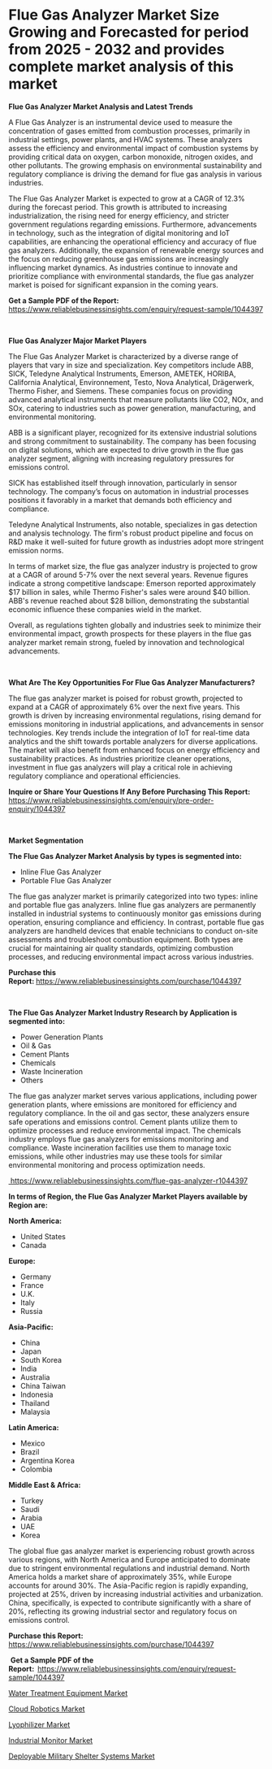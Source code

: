 <p><h1>Flue Gas Analyzer Market Size Growing and Forecasted for period from 2025 - 2032 and provides complete market analysis of this market</h1></p><p><strong>Flue Gas Analyzer Market Analysis and Latest Trends</strong></p>
<p><p>A Flue Gas Analyzer is an instrumental device used to measure the concentration of gases emitted from combustion processes, primarily in industrial settings, power plants, and HVAC systems. These analyzers assess the efficiency and environmental impact of combustion systems by providing critical data on oxygen, carbon monoxide, nitrogen oxides, and other pollutants. The growing emphasis on environmental sustainability and regulatory compliance is driving the demand for flue gas analysis in various industries.</p><p>The Flue Gas Analyzer Market is expected to grow at a CAGR of 12.3% during the forecast period. This growth is attributed to increasing industrialization, the rising need for energy efficiency, and stricter government regulations regarding emissions. Furthermore, advancements in technology, such as the integration of digital monitoring and IoT capabilities, are enhancing the operational efficiency and accuracy of flue gas analyzers. Additionally, the expansion of renewable energy sources and the focus on reducing greenhouse gas emissions are increasingly influencing market dynamics. As industries continue to innovate and prioritize compliance with environmental standards, the flue gas analyzer market is poised for significant expansion in the coming years.</p></p>
<p><strong>Get a Sample PDF of the Report:&nbsp;</strong> <a href="https://www.reliablebusinessinsights.com/enquiry/request-sample/1044397?utm_campaign=1837&utm_medium=2&utm_source=Github&utm_content=ia&utm_term=23022025&utm_id=flue-gas-analyzer">https://www.reliablebusinessinsights.com/enquiry/request-sample/1044397</a></p>
<p>&nbsp;</p>
<p><strong>Flue Gas Analyzer Major Market Players</strong></p>
<p><p>The Flue Gas Analyzer Market is characterized by a diverse range of players that vary in size and specialization. Key competitors include ABB, SICK, Teledyne Analytical Instruments, Emerson, AMETEK, HORIBA, California Analytical, Environnement, Testo, Nova Analytical, Drägerwerk, Thermo Fisher, and Siemens. These companies focus on providing advanced analytical instruments that measure pollutants like CO2, NOx, and SOx, catering to industries such as power generation, manufacturing, and environmental monitoring.</p><p>ABB is a significant player, recognized for its extensive industrial solutions and strong commitment to sustainability. The company has been focusing on digital solutions, which are expected to drive growth in the flue gas analyzer segment, aligning with increasing regulatory pressures for emissions control.</p><p>SICK has established itself through innovation, particularly in sensor technology. The company’s focus on automation in industrial processes positions it favorably in a market that demands both efficiency and compliance.</p><p>Teledyne Analytical Instruments, also notable, specializes in gas detection and analysis technology. The firm's robust product pipeline and focus on R&D make it well-suited for future growth as industries adopt more stringent emission norms.</p><p>In terms of market size, the flue gas analyzer industry is projected to grow at a CAGR of around 5-7% over the next several years. Revenue figures indicate a strong competitive landscape: Emerson reported approximately $17 billion in sales, while Thermo Fisher's sales were around $40 billion. ABB's revenue reached about $28 billion, demonstrating the substantial economic influence these companies wield in the market.</p><p>Overall, as regulations tighten globally and industries seek to minimize their environmental impact, growth prospects for these players in the flue gas analyzer market remain strong, fueled by innovation and technological advancements.</p></p>
<p>&nbsp;</p>
<p><strong>What Are The Key Opportunities For Flue Gas Analyzer Manufacturers?</strong></p>
<p><p>The flue gas analyzer market is poised for robust growth, projected to expand at a CAGR of approximately 6% over the next five years. This growth is driven by increasing environmental regulations, rising demand for emissions monitoring in industrial applications, and advancements in sensor technologies. Key trends include the integration of IoT for real-time data analytics and the shift towards portable analyzers for diverse applications. The market will also benefit from enhanced focus on energy efficiency and sustainability practices. As industries prioritize cleaner operations, investment in flue gas analyzers will play a critical role in achieving regulatory compliance and operational efficiencies.</p></p>
<p><strong>Inquire or Share Your Questions If Any Before Purchasing This Report:</strong> <a href="https://www.reliablebusinessinsights.com/enquiry/pre-order-enquiry/1044397?utm_campaign=1837&utm_medium=2&utm_source=Github&utm_content=ia&utm_term=23022025&utm_id=flue-gas-analyzer">https://www.reliablebusinessinsights.com/enquiry/pre-order-enquiry/1044397</a></p>
<p>&nbsp;</p>
<p><strong>Market Segmentation</strong></p>
<p><strong>The Flue Gas Analyzer Market Analysis by types is segmented into:</strong></p>
<p><ul><li>Inline Flue Gas Analyzer</li><li>Portable Flue Gas Analyzer</li></ul></p>
<p><p>The flue gas analyzer market is primarily categorized into two types: inline and portable flue gas analyzers. Inline flue gas analyzers are permanently installed in industrial systems to continuously monitor gas emissions during operation, ensuring compliance and efficiency. In contrast, portable flue gas analyzers are handheld devices that enable technicians to conduct on-site assessments and troubleshoot combustion equipment. Both types are crucial for maintaining air quality standards, optimizing combustion processes, and reducing environmental impact across various industries.</p></p>
<p><strong>Purchase this Report:&nbsp;</strong><a href="https://www.reliablebusinessinsights.com/purchase/1044397?utm_campaign=1837&utm_medium=2&utm_source=Github&utm_content=ia&utm_term=23022025&utm_id=flue-gas-analyzer">https://www.reliablebusinessinsights.com/purchase/1044397</a></p>
<p>&nbsp;</p>
<p><strong>The Flue Gas Analyzer Market Industry Research by Application is segmented into:</strong></p>
<p><ul><li>Power Generation Plants</li><li>Oil & Gas</li><li>Cement Plants</li><li>Chemicals</li><li>Waste Incineration</li><li>Others</li></ul></p>
<p><p>The flue gas analyzer market serves various applications, including power generation plants, where emissions are monitored for efficiency and regulatory compliance. In the oil and gas sector, these analyzers ensure safe operations and emissions control. Cement plants utilize them to optimize processes and reduce environmental impact. The chemicals industry employs flue gas analyzers for emissions monitoring and compliance. Waste incineration facilities use them to manage toxic emissions, while other industries may use these tools for similar environmental monitoring and process optimization needs.</p></p>
<p><a href="https://www.reliablebusinessinsights.com/flue-gas-analyzer-r1044397?utm_campaign=1837&utm_medium=2&utm_source=Github&utm_content=ia&utm_term=23022025&utm_id=flue-gas-analyzer">&nbsp;https://www.reliablebusinessinsights.com/flue-gas-analyzer-r1044397</a></p>
<p><strong>In terms of Region, the Flue Gas Analyzer Market Players available by Region are:</strong></p>
<p>
    <p> <strong> North America: </strong>
        <ul>
            <li>United States</li>
            <li>Canada</li>
        </ul>
        </p> 
    <p> <strong> Europe: </strong>
        <ul>
            <li>Germany</li>
            <li>France</li>
            <li>U.K.</li>
            <li>Italy</li>
            <li>Russia</li>
        </ul>
        </p> 
    <p> <strong> Asia-Pacific: </strong>
        <ul>
            <li>China</li>
            <li>Japan</li>
            <li>South Korea</li>
            <li>India</li>
            <li>Australia</li>
            <li>China Taiwan</li>
            <li>Indonesia</li>
            <li>Thailand</li>
            <li>Malaysia</li>
        </ul>
        </p> 
    <p> <strong> Latin America: </strong>
        <ul>
            <li>Mexico</li>
            <li>Brazil</li>
            <li>Argentina Korea</li>
            <li>Colombia</li>
        </ul>
        </p> 
    <p> <strong> Middle East & Africa: </strong>
        <ul>
            <li>Turkey</li>
            <li>Saudi</li>
            <li>Arabia</li>
            <li>UAE</li>
            <li>Korea</li>
        </ul>
    </p>
    </p>
<p><p>The global flue gas analyzer market is experiencing robust growth across various regions, with North America and Europe anticipated to dominate due to stringent environmental regulations and industrial demand. North America holds a market share of approximately 35%, while Europe accounts for around 30%. The Asia-Pacific region is rapidly expanding, projected at 25%, driven by increasing industrial activities and urbanization. China, specifically, is expected to contribute significantly with a share of 20%, reflecting its growing industrial sector and regulatory focus on emissions control.</p></p>
<p><strong>Purchase this Report: </strong><a href="https://www.reliablebusinessinsights.com/purchase/1044397?utm_campaign=1837&utm_medium=2&utm_source=Github&utm_content=ia&utm_term=23022025&utm_id=flue-gas-analyzer">https://www.reliablebusinessinsights.com/purchase/1044397</a></p>
<p>&nbsp;<strong>Get a Sample PDF of the Report:&nbsp;&nbsp;</strong><a href="https://www.reliablebusinessinsights.com/enquiry/request-sample/1044397?utm_campaign=1837&utm_medium=2&utm_source=Github&utm_content=ia&utm_term=23022025&utm_id=flue-gas-analyzer">https://www.reliablebusinessinsights.com/enquiry/request-sample/1044397</a></p>
<p><strong></strong></p>
<p><p><a href="https://github.com/mandyhunttrb/Market-Research-Report-List-1/blob/main/water-treatment-equipment-market.md?utm_campaign=1837&utm_medium=2&utm_source=Github&utm_content=ia&utm_term=23022025&utm_id=flue-gas-analyzer">Water Treatment Equipment Market</a></p><p><a href="https://github.com/wakerizaak8g/Market-Research-Report-List-1/blob/main/cloud-robotics-market.md?utm_campaign=1837&utm_medium=2&utm_source=Github&utm_content=ia&utm_term=23022025&utm_id=flue-gas-analyzer">Cloud Robotics Market</a></p><p><a href="https://github.com/leijavaagexo/Market-Research-Report-List-1/blob/main/lyophilizer-market.md?utm_campaign=1837&utm_medium=2&utm_source=Github&utm_content=ia&utm_term=23022025&utm_id=flue-gas-analyzer">Lyophilizer Market</a></p><p><a href="https://github.com/tsininazzy/Market-Research-Report-List-1/blob/main/industrial-monitor-market.md?utm_campaign=1837&utm_medium=2&utm_source=Github&utm_content=ia&utm_term=23022025&utm_id=flue-gas-analyzer">Industrial Monitor Market</a></p><p><a href="https://github.com/tanckfelli84/Market-Research-Report-List-1/blob/main/deployable-military-shelter-systems-market.md?utm_campaign=1837&utm_medium=2&utm_source=Github&utm_content=ia&utm_term=23022025&utm_id=flue-gas-analyzer">Deployable Military Shelter Systems Market</a></p></p>
